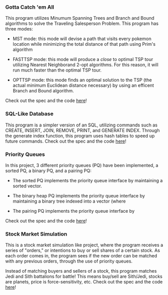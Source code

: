 ### Gotta Catch 'em All

This program utilizes Minumum Spanning Trees and Branch and Bound algorithms to solve the Traveling Salesperson Problem. This program has three modes:
- MST mode: this mode will devise a path that visits every pokemon location while minimizing the total distance of that path using Prim's algorithm


- FASTTSP mode: this mode will produce a *close* to optimal TSP tour utilizing Nearest Neighborand 2-opt algorithms. For this reason, it will run much faster than the optimal TSP tour.


- OPTTSP mode: this mode finds an optimal solution to the TSP (the actual minimum Euclidean distance necessary) by using an efficent Branch and Bound algorithm.

Check out the spec and the code [here](https://gitfront.io/r/spec-mina/eaRK4g5JAWvg/MST-and-Branch-and-Bound-algorithms/)!  

### SQL-Like Database

This program is a simpler version of an SQL, utilizing commands such as CREATE, INSERT, JOIN, REMOVE, PRINT, and GENERATE INDEX. Through the generate index function, this program uses hash tables to speed up future commands. Check out the spec and the code [here](https://gitfront.io/r/spec-mina/t6Ld69BYYsh6/SQL-Like-Database/)!

### Priority Queues

In this project, 3 different priority queues (PQ) have been implemented, a sorted PQ, a binary PQ, and a pairing PQ:
- The sorted PQ implements the priority queue interface by maintaining a sorted vector.


- The binary heap PQ implements the priority queue interface by maintaining a binary tree indexed into a vector (where 


- The pairing PQ implements the priority queue interface by 

Check out the spec and the code [here](https://gitfront.io/r/spec-mina/thH1hUMBMa8q/Priority-Queues/)!

### Stock Market Simulation

This is a stock market simulation like project, where the program receives a series of "orders," or intentions to buy or sell shares of a certain stock. As each order comes in, the program sees if the new order can be matched with any previous orders, through the use of priority queues.

Instead of matching buyers and sellers of a stock, this program matches Jedi and Sith battalions for battle! This means buy/sell are Sith/Jedi, stocks are planets, price is force-sensitivity, etc. Check out the spec and the code [here](https://gitfront.io/r/spec-mina/zimDBG2adFKQ/Stock-Market-Simulation/)!  
